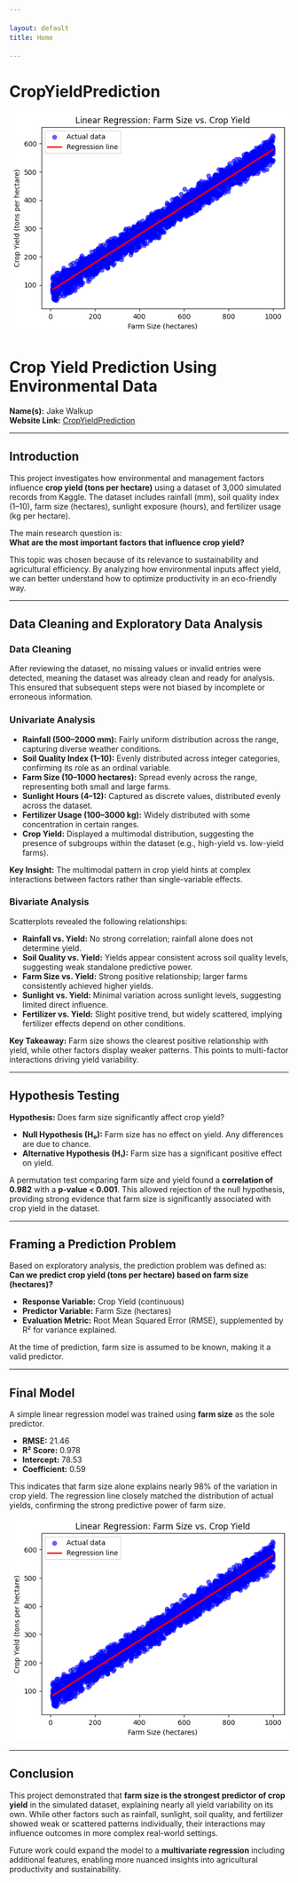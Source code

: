 ```yaml
---

layout: default
title: Home

---
```


# CropYieldPrediction

![Farm size vs crop yield](./farmsizevscropyield.png)

# Crop Yield Prediction Using Environmental Data

**Name(s):** Jake Walkup  
**Website Link:** [CropYieldPrediction  ](https://jakewalkup08.github.io/CropYieldPrediction/)

---

## Introduction
This project investigates how environmental and management factors influence **crop yield (tons per hectare)** using a dataset of 3,000 simulated records from Kaggle. The dataset includes rainfall (mm), soil quality index (1–10), farm size (hectares), sunlight exposure (hours), and fertilizer usage (kg per hectare).  

The main research question is:  
**What are the most important factors that influence crop yield?**  

This topic was chosen because of its relevance to sustainability and agricultural efficiency. By analyzing how environmental inputs affect yield, we can better understand how to optimize productivity in an eco-friendly way.  

---

## Data Cleaning and Exploratory Data Analysis

### Data Cleaning
After reviewing the dataset, no missing values or invalid entries were detected, meaning the dataset was already clean and ready for analysis. This ensured that subsequent steps were not biased by incomplete or erroneous information.  

### Univariate Analysis
- **Rainfall (500–2000 mm):** Fairly uniform distribution across the range, capturing diverse weather conditions.  
- **Soil Quality Index (1–10):** Evenly distributed across integer categories, confirming its role as an ordinal variable.  
- **Farm Size (10–1000 hectares):** Spread evenly across the range, representing both small and large farms.  
- **Sunlight Hours (4–12):** Captured as discrete values, distributed evenly across the dataset.  
- **Fertilizer Usage (100–3000 kg):** Widely distributed with some concentration in certain ranges.  
- **Crop Yield:** Displayed a multimodal distribution, suggesting the presence of subgroups within the dataset (e.g., high-yield vs. low-yield farms).  

**Key Insight:** The multimodal pattern in crop yield hints at complex interactions between factors rather than single-variable effects.  

### Bivariate Analysis
Scatterplots revealed the following relationships:
- **Rainfall vs. Yield:** No strong correlation; rainfall alone does not determine yield.  
- **Soil Quality vs. Yield:** Yields appear consistent across soil quality levels, suggesting weak standalone predictive power.  
- **Farm Size vs. Yield:** Strong positive relationship; larger farms consistently achieved higher yields.  
- **Sunlight vs. Yield:** Minimal variation across sunlight levels, suggesting limited direct influence.  
- **Fertilizer vs. Yield:** Slight positive trend, but widely scattered, implying fertilizer effects depend on other conditions.  

**Key Takeaway:** Farm size shows the clearest positive relationship with yield, while other factors display weaker patterns. This points to multi-factor interactions driving yield variability.  

---

## Hypothesis Testing
**Hypothesis:** Does farm size significantly affect crop yield?  

- **Null Hypothesis (H₀):** Farm size has no effect on yield. Any differences are due to chance.  
- **Alternative Hypothesis (H₁):** Farm size has a significant positive effect on yield.  

A permutation test comparing farm size and yield found a **correlation of 0.982** with a **p-value < 0.001**. This allowed rejection of the null hypothesis, providing strong evidence that farm size is significantly associated with crop yield in the dataset.  

---

## Framing a Prediction Problem
Based on exploratory analysis, the prediction problem was defined as:  
**Can we predict crop yield (tons per hectare) based on farm size (hectares)?**  

- **Response Variable:** Crop Yield (continuous)  
- **Predictor Variable:** Farm Size (hectares)  
- **Evaluation Metric:** Root Mean Squared Error (RMSE), supplemented by R² for variance explained.  

At the time of prediction, farm size is assumed to be known, making it a valid predictor.  

---

## Final Model
A simple linear regression model was trained using **farm size** as the sole predictor.  

- **RMSE:** 21.46  
- **R² Score:** 0.978  
- **Intercept:** 78.53  
- **Coefficient:** 0.59  

This indicates that farm size alone explains nearly 98% of the variation in crop yield. The regression line closely matched the distribution of actual yields, confirming the strong predictive power of farm size.  

![Farm size vs crop yield](./farmsizevscropyield.png)

---

## Conclusion
This project demonstrated that **farm size is the strongest predictor of crop yield** in the simulated dataset, explaining nearly all yield variability on its own. While other factors such as rainfall, sunlight, soil quality, and fertilizer showed weak or scattered patterns individually, their interactions may influence outcomes in more complex real-world settings.  

Future work could expand the model to a **multivariate regression** including additional features, enabling more nuanced insights into agricultural productivity and sustainability.
